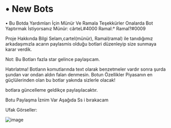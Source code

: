 # • New Bots

• Bu Botda Yardımları İçin Münür Ve Ramala Teşekkürler Onalarda Bot Yaptırmak İstiyorsanız  Münür: cârteL#4000 Ramal:† Ramal?#0009

Proje Hakkında Bilgi Selam,cartel(münür), Ramal(ramal) ile tanıdığımız arkadaşımızla acarın paylasmis olduğu botlari düzenleyip size sunmaya karar verdik.

Not: Bu Botları fazla star gelince paylaşıcam.

Hatırlatma! Botların komutlarında text olarak benzetmeler vardır sonra şurda şundan var ondan aldın falan denmesin. Botun Özellikler Piyasanın en güçlülerinden olan bu botlar yakında sizlerle olacak!

botlara güncelleme geldikçe paylaşılacaktır.

Botu Paylaşma İznim Var Aşağıda Ss i bırakacam 

Ufak Görseller:

![image](https://user-images.githubusercontent.com/121248383/221345515-a9402b3f-29bb-48f6-a57e-140766782a45.png)
